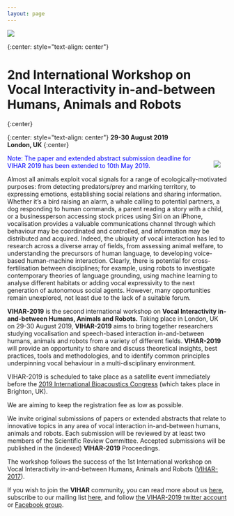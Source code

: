 ```yaml
---
layout: page
---
```


<a href="http://vihar-2019.vihar.org/"><img style="float: center; overflow: auto;" src="{{ site.baseurl }}/assets/vihar-2019-banner.jpg"></a>

{:center: style="text-align: center"}
# 2nd International Workshop on **Vocal Interactivity in-and-between Humans, Animals and Robots**
{:center}

{:center: style="text-align: center"}
**29-30 August 2019  
London, UK**
{:center}
  
  
<img style="float: right; margin: 1em; overflow: auto;" src="{{ site.baseurl }}/assets/vihar_schema.png">

<!--**Abstracts are now being accepted and the submission deadline is ~~June 2, 2019~~ June 9, 2019.**

**Submission instructions can be found at [EasyChair submission page](https://easychair.org/conferences/?conf=vihar2019)**-->

<span style="color:blue">Note: The paper and extended abstract submission deadline for VIHAR 2019 has been extended to 10th May 2019.</span>

Almost all animals exploit vocal signals for a range of ecologically-motivated purposes: from detecting predators/prey and marking territory, to expressing emotions, establishing social relations and sharing information. Whether it’s a bird raising an alarm, a whale calling to potential partners, a dog responding to human commands, a parent reading a story with a child, or a businessperson accessing stock prices using Siri on an iPhone, vocalisation provides a valuable communications channel through which behaviour may be coordinated and controlled, and information may be distributed and acquired. Indeed, the ubiquity of vocal interaction has led to research across a diverse array of fields, from assessing animal welfare, to understanding the precursors of human language, to developing voice-based human-machine interaction. Clearly, there is potential for cross-fertilisation between disciplines; for example, using robots to investigate contemporary theories of language grounding, using machine learning to analyse different habitats or adding vocal expressivity to the next generation of autonomous social agents. However, many opportunities remain unexplored, not least due to the lack of a suitable forum.

**VIHAR-2019** is the second international workshop on **Vocal Interactivity in-and-between Humans, Animals and Robots.**  Taking place in London, UK on 29-30 August 2019, **VIHAR-2019** aims to bring together researchers studying vocalisation and speech-based interaction in-and-between humans, animals and robots from a variety of different fields.  **VIHAR-2019** will provide an opportunity to share and discuss theoretical insights, best practices, tools and methodologies, and to identify common principles underpinning vocal behaviour in a multi-disciplinary environment.

VIHAR-2019 is scheduled to take place as a satellite event immediately before the [2019 International Bioacoustics Congress](http://www.2019.ibac.info/) (which takes place in Brighton, UK).
<!-- and it is supported by the International Speech Communication Association ([ISCA](http://www.isca-speech.org/)).-->
We are aiming to keep the registration fee as low as possible.

We invite original submissions of papers or extended abstracts that relate to innovative topics in any area of vocal interaction in-and-between humans, animals and robots. Each submission will be reviewed by at least two members of the Scientific Review Committee. Accepted submissions will be published in the (indexed) **VIHAR-2019** Proceedings.

The workshop follows the success of the 1st International workshop on Vocal Interactivity in-and-between Humans, Animals and Robots ([VIHAR-2017](http://vihar-2017.vihar.org/)).

If you wish to join the **VIHAR** community, you can read more about us [here](http://www.vihar.org), subscribe to our mailing list [here](http://www.freelists.org/list/vihar), and follow [the VIHAR-2019 twitter account](https://twitter.com/vihar2019) or [Facebook group](https://www.facebook.com/groups/1447726768643928/).
